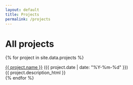 ```yaml
---
layout: default
title: Projects
permalink: /projects
---
```


<div>
  <div class="post-heading">
    <h1 class="post-title">All projects</h1>
  </div>

  {% for project in site.data.projects %}
  
  <div class="list-entry">
    <div><a target="_blank" rel="noopener" href="{{ project.url }}">{{ project.name }}</a> <span class="faded">({{ project.date | date: "%Y-%m-%d" }})</span></div>
    <div>{{ project.description_html }}</div>
  </div>
  {% endfor %}
</div>
